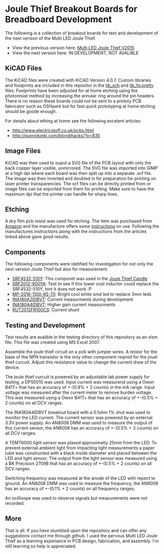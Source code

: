 # Joule Thief Breakout Boards for Breadboard Development
The following is a collection of breakout boards for test and development of the next verison of the Multi LED Joule Thief.
* View the previous version here: [Multi LED Joule Thief V2015](https://samueldperry.com/2016/01/17/multi-led-joule-thief/ "Blog Article")
* View the next version here: IN DEVELOPMENT, NOT AVALIBLE

## KiCAD Files
The KiCAD files were created with KiCAD Version 4.0.7.
Custom libraries and footprints are included in this repositor in the [lib_sch](https://github.com/sdp8483/joule_thief_breakout_boards/tree/master/lib_sch) 
and [lib_fp.pretty](https://github.com/sdp8483/joule_thief_breakout_boards/tree/master/lib_fp.pretty) files. Footprints have been adjusted for at home etching 
using the photoresist method by increasing the annular ring around the pin headers. There is no reason these boards could not be sent to a prototy PCB fabricator 
such as OSHpark but for fast quick prototyping at home etching should be goode enough.

For details about ething at home see the following excelent articles:
* http://www.electricstuff.co.uk/pcbs.html
* http://quinndunki.com/blondihacks/?p=835

## Image Files
KiCAD was then used to ouput a SVG file of the PCB layout with only the back copper layer visible, unmirrored. The SVG file was imported into GIMP at a high dpi 
where each board was then split up into a separate .xcf file. The image was then inverted and doubled in for preparation for printing on laser printer transparencies.
The xcf files can be directly printed from or image files can be exported from them for printing. Make sure to have the maximum dpi that the printer can handle 
for sharp lines.

## Etching
A dry film pcb resist was used for etching. The item was purchased from [Amazon](https://www.amazon.com/INSMA-Photosensitive-Circuit-Production-Photoresist/dp/B01C5SUMAC/ref=sr_1_1?ie=UTF8&qid=1507471425&sr=8-1&keywords=pcb+photoresist) and the manufacture offers some [instructions](https://www.youtube.com/watch?v=cRCFGZxmob0) on use.
Following the manufactures instructions along with the instructions from the articles linked above gave good results.

## Components
The following components were idetified for investigation for not only the next version Joule Thief but also for measurement:
* [SRF4532-510Y](https://www.digikey.com/product-detail/en/bourns-inc/SRF4532-510Y/SRF4532-510YCT-ND/3679940): This componet was used in the [Joule Thief Candle](https://samueldperry.com/2016/12/18/single-led-candle-joule-thief/)
* [SRF2012-900YA](https://www.digikey.com/product-detail/en/bourns-inc/SRF2012-900YA/SRF2012-900YACT-ND/2681270): Test to see if this lower cost inductor could replace the SRF4532-510Y, hint it does not work :P
* [MP-2016-1100-65-70](https://www.digikey.com/product-detail/en/luminus-devices-inc/MP-2016-1100-65-70/1214-1298-1-ND/5287132): Bright cool white smd led to replace 3mm leds
* [INA180A2IDBVT](https://www.digikey.com/product-detail/en/texas-instruments/INA180A2IDBVT/296-46628-1-ND/7219064): Current measurments during development
* [INA180A4IDBVT](https://www.digikey.com/product-detail/en/texas-instruments/INA180A4IDBVT/296-46630-1-ND/7219066): Higher gain current measurments
* [RUT2012FR100CS](https://www.digikey.com/product-detail/en/samsung-electro-mechanics-america-inc/RUT2012FR100CS/1276-6170-1-ND/3969142): Current shunt

## Testing and Development
Test results are avalible in the testing directory of this repository as an xlsm file. This file was created using MS Excel 2007.

Assemble the joule thief circuit on a pcb with jumper wires. A reistor for the base of the NPN transistor is the only other component reqired for the jouel thief curcuit. Adjust this resistance 
value to change the current draw of the device.

The joule thief curcuit is powered by an adjustable lab power supply for testing, a DPS5015 was used. Input current was measurend using a Owon B41T+ that has an accuracy of +-(0.8% + 2 counts) in the mA range.
Input voltage was measured after the current meter to remove burden voltage. This was measured using a Owon B41T+ that has an accuracy of +-(0.5% + 2 counts) on all DCV ranges.

The INA180A4IDBVT breakout board with a 0.1ohm 1% shut was used to monitor the LED current. The current sensor was powered by an external 3.3V
power supply. An AN8008 DMM was used to measure the output of this current sensor, the AN8008 has an accuracy of +-(0.5% + 3 counts) on all DCV ranges.

A TEMT6000 light sensor was plased approximatly 25mm from the LED. To prevent external ambient light from impacting light measurements a paper tube was constructed with a black inside diameter and placed between the LED and light sensor.
The output from the light sensor was measured using a BK Precision 2709B that has an accuracy of +-(0.5% + 2 counts) on all DCV ranges.

Switching frequency was measured at the anode of the LED with repect to ground. An AN8008 DMM was used to measure the frequency, the AN8008 has an accuracy of +-(0.1% + 2 counts) on all frequency ranges.

An ocillisope was used to observe signals but measurements were not recorded.

## More
That is all. If you have stumbled upon the repository and can offer any suggestions contact me through github. I used the pervous Multi LED Joule Thief as a 
learning experiance in PCB design, fabrication, and assembly. I'm still learning so help is appreciated.